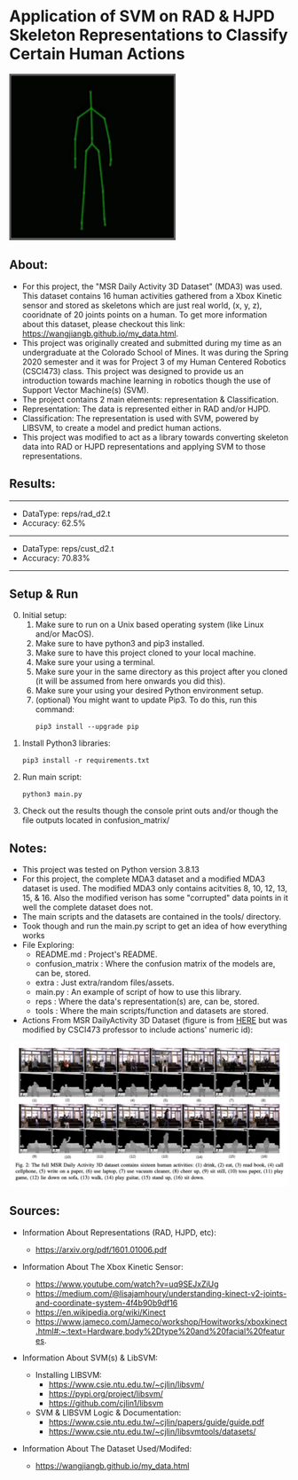 # Application of SVM on RAD & HJPD Skeleton Representations to Classify Certain Human Actions

<img width="300" alt="skr" src="./assets/kinect_skeleton.png">

## About:
- For this project, the "MSR Daily Activity 3D Dataset" (MDA3) was used. This dataset contains 16 human activities gathered from a Xbox Kinetic sensor and stored as skeletons which are just real world, (x, y, z), cooridnate of 20 joints points on a human. To get more information about this dataset, please checkout this link: https://wangjiangb.github.io/my_data.html.
- This project was originally created and submitted during my time as an undergraduate at the Colorado School of Mines. It was during the Spring 2020 semester and it was for Project 3 of my Human Centered Robotics (CSCI473) class. This project was designed to provide us an introduction towards machine learning in robotics though the use of Support Vector Machine(s) (SVM).
- The project contains 2 main elements: representation & Classification.
- Representation: The data is represented either in RAD and/or HJPD.
- Classification: The representation is used with SVM, powered by LIBSVM, to create a model and predict human actions.
- This project was modified to act as a library towards converting skeleton data into RAD or HJPD representations and applying SVM to those representations. 

## Results:
-----------------------------------------------------------
- DataType: reps/rad_d2.t
- Accuracy: 62.5%
-----------------------------------------------------------
- DataType: reps/cust_d2.t
- Accuracy: 70.83%
-----------------------------------------------------------

## Setup & Run
0. Initial setup:
    1. Make sure to run on a Unix based operating system (like Linux and/or MacOS).
    2. Make sure to have python3 and pip3 installed.
    3. Make sure to have this project cloned to your local machine.
    4. Make sure your using a terminal.
    5. Make sure your in the same directory as this project after you cloned (it will be assumed from here onwards you did this).
    6. Make sure your using your desired Python environment setup. 
    7. (optional) You might want to update Pip3. To do this, run this command:
        ```
        pip3 install --upgrade pip
        ```
1. Install Python3 libraries:
    ```
    pip3 install -r requirements.txt
    ```
2. Run main script:
    ```
    python3 main.py
    ```
3. Check out the results though the console print outs and/or though the file outputs located in confusion_matrix/

## Notes:
- This project was tested on Python version 3.8.13
- For this project, the complete MDA3 dataset and a modified MDA3 dataset is used. The modified MDA3 only contains acitvities 8, 10, 12, 13, 15, & 16. Also the modified verison has some "corrupted" data points in it well the complete dataset does not.
- The main scripts and the datasets are contained in the tools/ directory.
- Took though and run the main.py script to get an idea of how everything works
- File Exploring:
    - README.md : Project's README.
    - confusion_matrix : Where the confusion matrix of the models are, can be, stored.
    - extra : Just extra/random files/assets.
    - main.py : An example of script of how to use this library.
    - reps : Where the data's representation(s) are, can be, stored.
    - tools : Where the main scripts/function and datasets are stored.
- Actions From MSR DailyActivity 3D Dataset (figure is from [HERE](https://wangjiangb.github.io/my_data.html) but was modified by CSCI473 professor to include actions' numeric id):
<img width="701" alt="3" src="./assets/MSRDA_dataset.png">

## Sources:
- Information About Representations (RAD, HJPD, etc):
    - https://arxiv.org/pdf/1601.01006.pdf

- Information About The Xbox Kinetic Sensor:
    - https://www.youtube.com/watch?v=uq9SEJxZiUg
    - https://medium.com/@lisajamhoury/understanding-kinect-v2-joints-and-coordinate-system-4f4b90b9df16
    - https://en.wikipedia.org/wiki/Kinect
    - https://www.jameco.com/Jameco/workshop/Howitworks/xboxkinect.html#:~:text=Hardware,body%2Dtype%20and%20facial%20features.

- Information About SVM(s) & LibSVM:
    - Installing LIBSVM:
        - https://www.csie.ntu.edu.tw/~cjlin/libsvm/
        - https://pypi.org/project/libsvm/
        - https://github.com/cjlin1/libsvm
    - SVM & LIBSVM Logic & Documentation:
        - https://www.csie.ntu.edu.tw/~cjlin/papers/guide/guide.pdf
        - https://www.csie.ntu.edu.tw/~cjlin/libsvmtools/datasets/

- Information About The Dataset Used/Modifed:
    - https://wangjiangb.github.io/my_data.html
